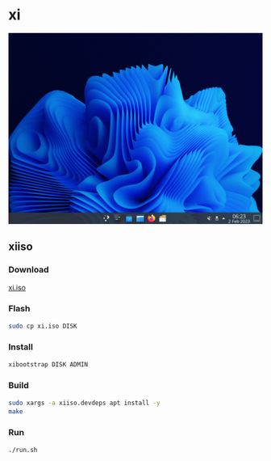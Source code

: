 # xi

![](assets/Screenshot_20230202_062320.png)

## xiiso

### Download

[xi.iso](https://www.dropbox.com/s/ro9m4bdk7k8drk4/xi.iso?dl=1)

### Flash

```sh
sudo cp xi.iso DISK
```

### Install

```sh
xibootstrap DISK ADMIN
```

### Build

```sh
sudo xargs -a xiiso.devdeps apt install -y
make
```

### Run

```sh
./run.sh
```
